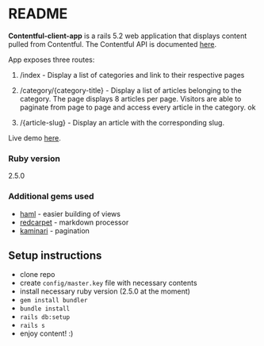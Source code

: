 # README

**Contentful-client-app** is a rails 5.2 web application that displays content pulled from Contentful. The Contentful API is documented [here](https://www.contentful.com/developers/docs/references/content-delivery-api/).

App exposes three routes:

1. /index - Display a list of categories and link to their respective pages

2. /category/{category-title} - Display a list of articles belonging to the category. The page displays 8 articles per page. Visitors are able to paginate from page to page and access every article in the category.
ok
3. /{article-slug} - Display an article with the corresponding slug.

Live demo [here](https://contentful-client-app.herokuapp.com/).

### Ruby version
2.5.0
### Additional gems used
- [haml](https://github.com/haml/haml) - easier building of views
- [redcarpet](https://github.com/vmg/redcarpet) - markdown processor
- [kaminari](https://github.com/kaminari/kaminari) - pagination

## Setup instructions
- clone repo
- create `config/master.key` file with necessary contents
- install necessary ruby version (2.5.0 at the moment)
- `gem install bundler`
- `bundle install`
- `rails db:setup`
- `rails s`
- enjoy content! :)
